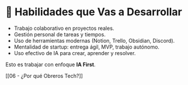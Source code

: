 # 🎯 Habilidades que Vas a Desarrollar

- Trabajo colaborativo en proyectos reales.
- Gestión personal de tareas y tiempos.
- Uso de herramientas modernas (Notion, Trello, Obsidian, Discord).
- Mentalidad de startup: entrega ágil, MVP, trabajo autónomo.
- Uso efectivo de IA para crear, aprender y resolver.

Esto es trabajar con enfoque **IA First**.

[[06 - ¿Por qué Obreros Tech?]]
